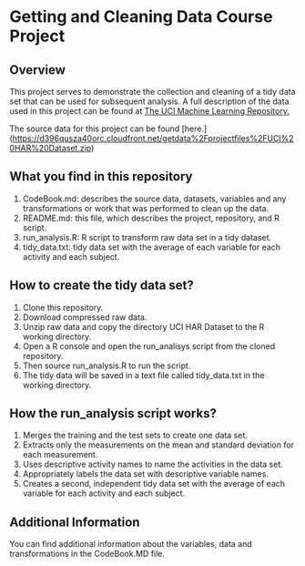 # Getting and Cleaning Data Course Project

## Overview
This project serves to demonstrate the collection and cleaning of a tidy data set that can be used for subsequent analysis. A full description of the data used in this project can be found at [The UCI Machine Learning Repository.](http://archive.ics.uci.edu/ml/datasets/Human+Activity+Recognition+Using+Smartphones)

The source data for this project can be found [here.] (https://d396qusza40orc.cloudfront.net/getdata%2Fprojectfiles%2FUCI%20HAR%20Dataset.zip)

## What you find in this repository
1. CodeBook.md: describes the source data, datasets, variables and any transformations or work that was performed to clean up the data.
2. README.md: this file, which describes the project, repository, and R script.
3. run_analysis.R: R script to transform raw data set in a tidy dataset.
4. tidy_data.txt: tidy data set with the average of each variable for each activity and each subject.

## How to create the tidy data set?
1. Clone this repository.
2. Download compressed raw data.
3. Unzip raw data and copy the directory UCI HAR Dataset to the R working directory.
4. Open a R console and open the run_analisys script from the cloned repository.
5. Then source run_analysis.R to run the script.
6. The tidy data will be saved in a text file called tidy_data.txt in the working directory.

## How the run_analysis script works?
1.	Merges the training and the test sets to create one data set.
2.	Extracts only the measurements on the mean and standard deviation for each measurement.
3.	Uses descriptive activity names to name the activities in the data set.
4.	Appropriately labels the data set with descriptive variable names.
5.	Creates a second, independent tidy data set with the average of each variable for each activity and each subject.

## Additional Information
You can find additional information about the variables, data and transformations in the CodeBook.MD file.
